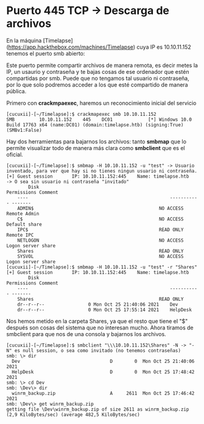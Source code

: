 

# Puerto 445 TCP -> Descarga de archivos

En la máquina [Timelapse] (https://app.hackthebox.com/machines/Timelapse) cuya IP es 10.10.11.152 tenemos el puerto smb abierto:

Este puerto permite compartir archivos de manera remota, es decir metes la IP, un usaurio y contraseña y te bajas cosas de ese ordenador que estén compartidas por smb.
Puede que no tengamos tal usuario ni contraseña, por lo que solo podremos acceder a los que esté compartido de manera pública.

Primero con **crackmpaexec**, haremos un reconocimiento inicial del servicio

```console
[cucuxii]-[~/Timelapse]:$ crackmapexec smb 10.10.11.152
SMB         10.10.11.152    445    DC01             [*] Windows 10.0 Build 17763 x64 (name:DC01) (domain:timelapse.htb) (signing:True) (SMBv1:False)
```
Hay dos herramientas para bajarnos los archivos: tanto **smbmap** que lo permite visualizar todo de manera más clara como **smbclient** que es el oficial.

```console
[cucuxii]-[~/Timelapse]:$ smbmap -H 10.10.11.152 -u "test" -> Usuario inventado, para ver que hay si no tienes ningun usuario ni contraseña.
[+] Guest session   	IP: 10.10.11.152:445	Name: timelapse.htb     -> O sea sin usuario ni contraseña "invitado"                                
        Disk                                                  	Permissions	Comment
	----                                                  	-----------	-------
	ADMIN$                                            	NO ACCESS	Remote Admin
	C$                                                	NO ACCESS	Default share
	IPC$                                              	READ ONLY	Remote IPC
	NETLOGON                                          	NO ACCESS	Logon server share 
	Shares                                            	READ ONLY	
	SYSVOL                                            	NO ACCESS	Logon server share 
[cucuxii]-[~/Timelapse]:$ smbmap -H 10.10.11.152 -u "test" -r "Shares"
[+] Guest session   	IP: 10.10.11.152:445	Name: timelapse.htb                                     
        Disk                                                  	Permissions	Comment
	----                                                  	-----------	-------
	Shares                                            	READ ONLY	
	dr--r--r--                0 Mon Oct 25 21:40:06 2021	Dev
	dr--r--r--                0 Mon Oct 25 17:55:14 2021	HelpDesk
```
Nos hemos metido en la carpeta Shares, ya que el resto que tiene el "$" después son cosas del sistema que no interesan mucho. Ahora tiramos de smbclient para que
nos de una consola y bajarnos los archivos.

```console
[cucuxii]-[~/Timelapse]:$ smbclient "\\\10.10.11.152\Shares" -N -> "-N" es null session, o sea como invitado (no tenemos contraseñas) 
smb: \> dir
  Dev                                 D        0  Mon Oct 25 21:40:06 2021
  HelpDesk                            D        0  Mon Oct 25 17:48:42 2021
smb: \> cd Dev
smb: \Dev\> dir
  winrm_backup.zip                    A     2611  Mon Oct 25 17:46:42 2021
smb: \Dev\> get winrm_backup.zip 
getting file \Dev\winrm_backup.zip of size 2611 as winrm_backup.zip (2,9 KiloBytes/sec) (average 482,5 KiloBytes/sec)
```
